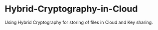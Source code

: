 # Hybrid-Cryptography-in-Cloud
Using Hybrid Cryptography for storing of files in Cloud and Key sharing.
